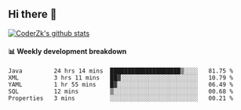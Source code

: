## Hi there 👋

[![CoderZk's github stats](https://github-readme-stats.vercel.app/api?username=zhoukuo123&show_icons=true&count_private=true)](https://github.com/anuraghazra/github-readme-stats)

#### :bar_chart: Weekly development breakdown

<!--START_SECTION:waka-->
```text
Java         24 hrs 14 mins  ████████████████████▒░░░░   81.75 % 
XML          3 hrs 11 mins   ██▓░░░░░░░░░░░░░░░░░░░░░░   10.79 % 
YAML         1 hr 55 mins    █▓░░░░░░░░░░░░░░░░░░░░░░░   06.49 % 
SQL          12 mins         ▒░░░░░░░░░░░░░░░░░░░░░░░░   00.68 % 
Properties   3 mins          ░░░░░░░░░░░░░░░░░░░░░░░░░   00.21 % 
```
<!--END_SECTION:waka-->
